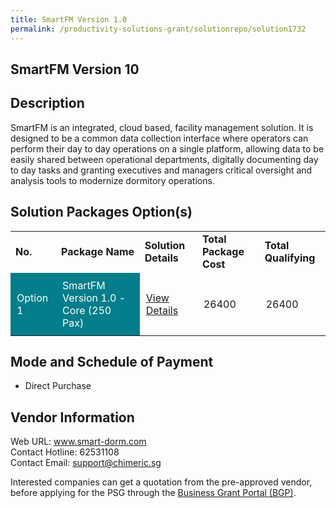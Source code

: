 ```yaml
---
title: SmartFM Version 1.0
permalink: /productivity-solutions-grant/solutionrepo/solution1732
---
```


## SmartFM Version 10

## Description

SmartFM is an integrated, cloud based, facility management solution. It is designed to be a common data collection interface where operators can perform their day to day operations on a single platform, allowing data to be easily shared between operational departments, digitally documenting day to day tasks and granting executives and managers critical oversight and analysis tools to modernize dormitory operations.

## Solution Packages Option(s)

<table>
<tr>
<td><b>No.</b></td>
<td><b>Package Name</b></td>
<td><b>Solution Details</b></td>
<td><b>Total Package Cost</b></td>
<td><b>Total Qualifying</b></td>
</tr>
<tr>
<td style='padding: 10px; background-color: #037E8A; color: #FFFFFF;'>Option 1</td>
<td style='padding: 10px; background-color: #037E8A; color: #FFFFFF;'>SmartFM Version 1.0 - Core (250 Pax)</td>
<td style='padding: 10px;'><a href='https://www.gobusiness.gov.sg/images/psg/Desensitised_Chimeric_Annex_3_Part_2.pdf' target='_blank'>View Details</a></td>
<td style='padding: 10px;'>26400</td>
<td style='padding: 10px;'>26400</td>
</tr>
</table>

## Mode and Schedule of Payment

 - Direct Purchase

## Vendor Information

 Web URL: www.smart-dorm.com <br>Contact Hotline: 62531108 <br>Contact Email: support@chimeric.sg <br>

Interested companies can get a quotation from the pre-approved vendor, before applying for the PSG through the <a href='https://www.businessgrants.gov.sg/' target='_blank' rel='noopener'>Business Grant Portal (BGP)</a>.

<script src="/jquery/resize-tables.js"></script>
